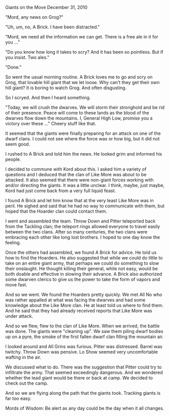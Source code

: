 Giants on the Move
December 31, 2010

"Mord, any news on Grog?"

"Uh, um, no, A Brick. I have been distracted."

"Mord, we need all the information we can get. There is a free ale in it for you ..."

"Do you know how long it takes to scry? And it has been so pointless. But if you insist. Two ales."

"Done."

So went the usual morning routine. A Brick loves me to go and scry on Grog, that lovable hill giant that we let loose. Why can't they get their own hill giant? It is boring to watch Grog. And often disgusting.

So I scryed. And then I heard something.

"Today, we will crush the dwarves. We will storm their stronghold and be rid of their presence. Peace will come to these lands as the blood of the dwarves flow down the mountains. I, General High Low, promise you a victory over these ..." Cheery stuff like that.

It seemed that the giants were finally preparing for an attack on one of the dwarf clans. I could not see where the force was or how big, but it did not seem good.

I rushed to A Brick and told him the news. He looked grim and informed his people.

I decided to commune with Kord about this. I asked him a variety of questions and I deduced that the clan of Like More was about to be attacked. It also seemed that there were non-giant forces working with and/or directing the giants. It was a little unclear. I think, maybe, just maybe, Kord had just come back from a very full liquid feast.

I found A Brick and let him know that at the very least Like More was in peril. He sighed and said that he had no way to communicate with them, but hoped that the Hoarder clan could contact them.

I went and assembled the team. Throw Down and Pitter teleported back from the Tackling clan; the teleport rings allowed everyone to travel easily between the two clans. After so many centuries, the two clans were embracing each other like long lost brothers. I hoped to one day know the feeling.

Once the others had assembled, we found A Brick for advice. He told us how to find the Hoarders. He also suggested that while we could do little to take on an entire giant army, that perhaps we could do something to slow their onslaught. He thought killing their general, while not easy, would be both doable and effective in slowing their advance. A Brick also authorized some dwarven clerics to give us the power to take the form of vapors and move fast.

And so we went. We found the Hoarders pretty quickly. We met All No who was rather appalled at what was facing the dwarves and had some knowledge about the Like More clan. He at least told us where to find them. And he said that they had already received reports that Like More was under attack.

And so we flew, flew to the clan of Like More. When we arrived, the battle was done. The giants were "cleaning up". We saw them piling dwarf bodies up on a pyre, the smoke of the first fallen dwarf clan filling the mountain air.

I looked around and All Grins was furious. Pitter was distressed. Barrel was twitchy. Throw Down was pensive. Lo Show seemed very uncomfortable wafting in the air.

We discussed what to do. There was the suggestion that Pitter could try to infiltrate the army. That seemed exceedingly dangerous. And we wondered whether the lead giant would be there or back at camp. We decided to check out the camp.

And so we are flying along the path that the giants took. Tracking giants is far too easy.

Mords of Wisdom: Be alert as any day could be the day when it all changes.